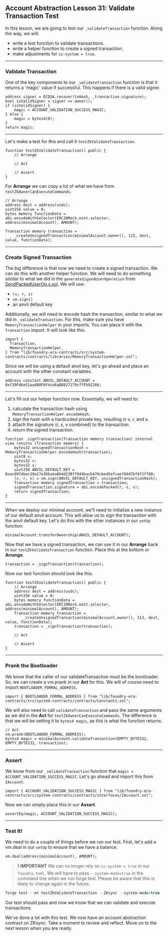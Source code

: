 ## Account Abstraction Lesson 31: Validate Transaction Test

In this lesson, we are going to test our `_validateTransaction` function. Along the way, we will:

- write a test function to validate transactions.
- write a helper function to create a signed transaction.
- make adjustments for `is-system = true`.

---

### Validate Transaction

One of the key components to our `_validateTransaction` function is that it returns a 'magic' value if successful. This happens if there is a valid signer.

```solidity
address signer = ECDSA.recover(txHash, _transaction.signature);
bool isValidSigner = signer == owner();
if (isValidSigner) {
    magic = ACCOUNT_VALIDATION_SUCCESS_MAGIC;
} else {
    magic = bytes4(0);
}
return magic;
```

---

Let's make a test for this and call it `testZkValidateTransaction`.

```solidity
function testZkValidateTransaction() public {
    // Arrange

    // Act

    // Assert
}
```

For **Arrange** we can copy a lot of what we have from `testZkOwnerCanExecuteCommands`.

```solidity
// Arrange
address dest = address(usdc);
uint256 value = 0;
bytes memory functionData = abi.encodeWithSelector(ERC20Mock.mint.selector, address(minimalAccount), AMOUNT);

Transaction memory transaction =
    _createUnsignedTransaction(minimalAccount.owner(), 113, dest, value, functionData);
```

---

### Create Signed Transaction

The big difference is that now we need to create a signed transaction. We can do this with another helper function. We will need to do something similar to what we did in the `generateSignedUserOperation` from [SendPackedUserOp.s.sol](https://github.com/Cyfrin/minimal-account-abstraction/blob/main/script/SendPackedUserOp.s.sol). We will use:

- `(v, r, s)`
- `vm.sign()`
- an anvil default key

Additionally, we will need to encode hash the transaction, similar to what we did in `_validateTransaction`. For this, make sure you have `MemoryTransactionHelper` in your imports. You can place it with the `Transaction` import. It will look like this.

```solidity
import {
  Transaction,
  MemoryTransactionHelper,
} from "lib/foundry-era-contracts/src/system-contracts/contracts/libraries/MemoryTransactionHelper.sol";
```

Since we will be using a default anvil key, let's go ahead and place an account with the other constant variables.

```solidity
address constant ANVIL_DEFAULT_ACCOUNT = 0xf39Fd6e51aad88F6F4ce6aB8827279cffFb92266;
```

---

Let's fill out our helper function now. Essentially, we will need to:

1. calculate the transaction hash using `MemoryTransactionHelper.encodeHash`.
2. sign the hash with a hardcoded private key, resulting in v, r, and s.
3. attach the signature (r, s, v combined) to the transaction.
4. return the signed transaction.

```solidity
function _signTransaction(Transaction memory transaction) internal view returns (Transaction memory) {
    bytes32 unsignedTransactionHash = MemoryTransactionHelper.encodeHash(transaction);
    uint8 v;
    bytes32 r;
    bytes32 s;
    uint256 ANVIL_DEFAULT_KEY = 0xac0974bec39a17e36ba4a6b4d238ff944bacb478cbed5efcae784d7bf4f2ff80;
    (v, r, s) = vm.sign(ANVIL_DEFAULT_KEY, unsignedTransactionHash);
    Transaction memory signedTransaction = transaction;
    signedTransaction.signature = abi.encodePacked(r, s, v);
    return signedTransaction;
}
```

---

When we deploy our minimal account, we'll need to initialize a new instance of our default anvil account. This will allow us to sign the transaction with the anvil default key. Let's do this with the other instances in our `setUp` function.

```solidity
minimalAccount.transferOwnership(ANVIL_DEFAULT_ACCOUNT);
```

Now that we have a signed transaction, we can use it in our **Arrange** back in our `testZkValidateTransaction` function. Place this at the bottom or **Arrange**.

```solidity
transaction = _signTransaction(transaction);
```

Now our test function should look like this.

```solidity
function testZkValidateTransaction() public {
    // Arrange
    address dest = address(usdc);
    uint256 value = 0;
    bytes memory functionData = abi.encodeWithSelector(ERC20Mock.mint.selector, address(minimalAccount), AMOUNT);
    Transaction memory transaction =
        _createUnsignedTransaction(minimalAccount.owner(), 113, dest, value, functionData);
    transaction = _signTransaction(transaction);

    // Act

    // Assert
}
```

---

### Prank the Bootloader

We know that the caller of our validateTransaction must be the bootloader. So, we can create a vm.prank in our **Act** for this. We will of course need to import `BOOTLOADER_FORMAL_ADDRESS`.

```solidity
import { BOOTLOADER_FORMAL_ADDRESS } from "lib/foundry-era-contracts/src/system-contracts/contracts/Constants.sol";
```

We will also need to call `validateTransaction` and pass the same arguments as we did in the **Act** for `testZkOwnerCanExecuteCommands`. The difference is that we will be setting it to `bytes4 magic`, as this is what the function returns.

```solidity
// Act
vm.prank(BOOTLOADER_FORMAL_ADDRESS);
bytes4 magic = minimalAccount.validateTransaction(EMPTY_BYTES32, EMPTY_BYTES32, transaction);
```

---

### Assert

We know from our `_validateTransaction` function that `magic = ACCOUNT_VALIDATION_SUCCESS_MAGIC`. Let's go ahead and import this from `IAccount`.

```solidity
import { ACCOUNT_VALIDATION_SUCCESS_MAGIC } from "lib/foundry-era-contracts/src/system-contracts/contracts/interfaces/IAccount.sol";
```

Now we can simply place this in our **Assert**.

```solidity
assertEq(magic, ACCOUNT_VALIDATION_SUCCESS_MAGIC);
```

---

### Test It!

We need to do a couple of things before we run our test. First, let's add a vm.deal in our `setUp` to ensure that we have a balance.

```solidity
vm.deal(address(minimalAccount), AMOUNT);
```

> ❗ **IMPORTANT** We can no longer rely on `is-system = true` in our `foundry.toml`. We will have to pass `--system-mode=true` in the command line when we run forge test. Please be aware that this is likely to change again in the future.

```js
forge test --mt testZkValidateTransaction --ZKsync --system-mode=true
```

Our test should pass and now we know that we can validate and execute transactions.

We've done a lot with this test. We now have an account abstraction contract on ZKsync. Take a moment to review and reflect. Move on to the next lesson when you are ready.
